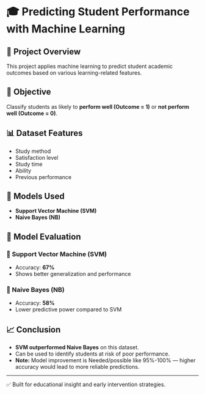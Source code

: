 # 🎓 Predicting Student Performance with Machine Learning

## 📌 Project Overview
This project applies machine learning to predict student academic outcomes based on various learning-related features.

## 🎯 Objective
Classify students as likely to **perform well (Outcome = 1)** or **not perform well (Outcome = 0)**.

## 📊 Dataset Features
- Study method  
- Satisfaction level  
- Study time  
- Ability  
- Previous performance

## 🤖 Models Used
- **Support Vector Machine (SVM)**
- **Naive Bayes (NB)**

## 🧪 Model Evaluation
### 🔹 Support Vector Machine (SVM)
- Accuracy: **67%**
- Shows better generalization and performance

### 🔹 Naive Bayes (NB)
- Accuracy: **58%**
- Lower predictive power compared to SVM

## 📈 Conclusion
- **SVM outperformed Naive Bayes** on this dataset.
- Can be used to identify students at risk of poor performance.
- **Note:** Model improvement is Needed/possible like 95%-100%  — higher accuracy would lead to more reliable predictions.

---

✅ Built for educational insight and early intervention strategies.
